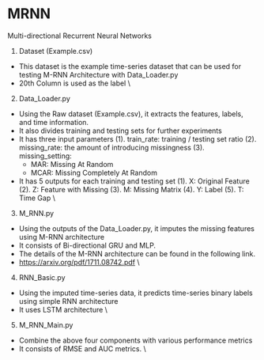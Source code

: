 # MRNN
Multi-directional Recurrent Neural Networks

1. Dataset (Example.csv)
- This dataset is the example time-series dataset that can be used for testing M-RNN Architecture with Data_Loader.py
- 20th Column is used as the label \\

2. Data_Loader.py
- Using the Raw dataset (Example.csv), it extracts the features, labels, and time information.
- It also divides training and testing sets for further experiments
- It has three input parameters
(1). train_rate: training / testing set ratio
(2). missing_rate: the amount of introducing missingness
(3). missing_setting:
   - MAR: Missing At Random
   - MCAR: Missing Completely At Random 
- It has 5 outputs for each training and testing set
(1). X: Original Feature
(2). Z: Feature with Missing
(3). M: Missing Matrix
(4). Y: Label
(5). T: Time Gap \\

3. M_RNN.py
- Using the outputs of the Data_Loader.py, it imputes the missing features using M-RNN architecture
- It consists of Bi-directional GRU and MLP.
- The details of the M-RNN architecture can be found in the following link.
- https://arxiv.org/pdf/1711.08742.pdf \\

4. RNN_Basic.py
- Using the imputed time-series data, it predicts time-series binary labels using simple RNN architecture
- It uses LSTM architecture \\

5. M_RNN_Main.py
- Combine the above four components with various performance metrics
- It consists of RMSE and AUC metrics. \\
